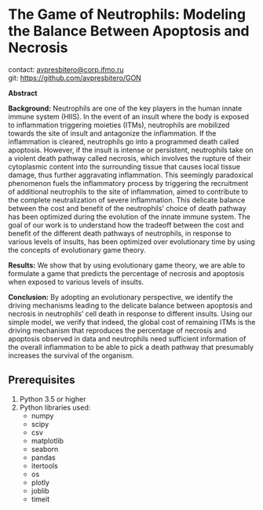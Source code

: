 # The Game of Neutrophils: Modeling the Balance Between Apoptosis and Necrosis

contact: avpresbitero@corp.ifmo.ru \
git: https://github.com/avpresbitero/GON

**Abstract**

**Background:** Neutrophils are one of the key players in the human innate immune system (HIIS). In the event of an insult where the body is exposed to inflammation triggering moieties (ITMs), neutrophils are mobilized towards the site of insult and antagonize the inflammation. If the inflammation is cleared, neutrophils go into a programmed death called apoptosis. However, if the insult is intense or persistent, neutrophils take on a violent death pathway called necrosis, which involves the rupture of their cytoplasmic content into the surrounding tissue that causes local tissue damage, thus further aggravating inflammation. This seemingly paradoxical phenomenon fuels the inflammatory process by triggering the recruitment of additional neutrophils to the site of inflammation, aimed to contribute to the complete neutralization of severe inflammation. This delicate balance between the cost and benefit of the neutrophils’ choice of death pathway has been optimized during the evolution of the innate immune system. The goal of our work is to understand how the tradeoff between the cost and benefit of the different death pathways of neutrophils, in response to various levels of insults, has been optimized over evolutionary time by using the concepts of evolutionary game theory.

**Results:** We show that by using evolutionary game theory, we are able to formulate a game that predicts the percentage of necrosis and apoptosis when exposed to various levels of insults.

**Conclusion:** By adopting an evolutionary perspective, we identify the driving mechanisms leading to the delicate balance between apoptosis and necrosis in neutrophils’ cell death in response to different insults. Using our simple model, we verify that indeed, the global cost of remaining ITMs is the driving mechanism that reproduces the percentage of necrosis and apoptosis observed in data and neutrophils need sufficient information of the overall inflammation to be able to pick a death pathway that presumably increases the survival of the organism.

## Prerequisites

1. Python 3.5 or higher
2. Python libraries used:
    - numpy
    - scipy
    - csv
    - matplotlib
    - seaborn
    - pandas
    - itertools
    - os
    - plotly
    - joblib
    - timeit